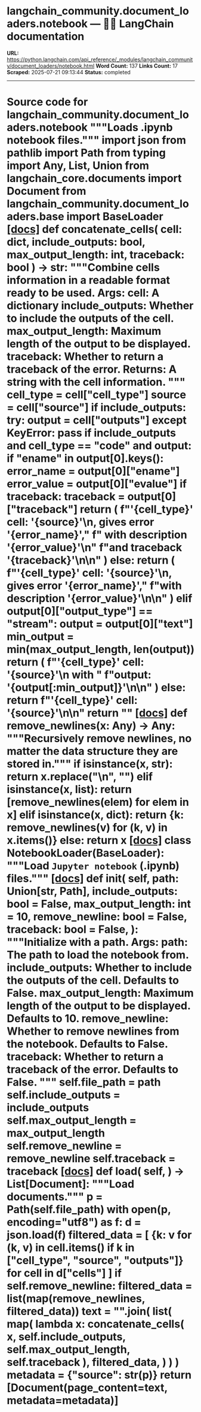# langchain_community.document_loaders.notebook — 🦜🔗 LangChain  documentation

**URL:** https://python.langchain.com/api_reference/_modules/langchain_community/document_loaders/notebook.html
**Word Count:** 137
**Links Count:** 17
**Scraped:** 2025-07-21 09:13:44
**Status:** completed

---

# Source code for langchain\_community.document\_loaders.notebook               """Loads .ipynb notebook files."""          import json     from pathlib import Path     from typing import Any, List, Union          from langchain_core.documents import Document          from langchain_community.document_loaders.base import BaseLoader                              [[docs]](https://python.langchain.com/api_reference/community/document_loaders/langchain_community.document_loaders.notebook.concatenate_cells.html#langchain_community.document_loaders.notebook.concatenate_cells)     def concatenate_cells(         cell: dict, include_outputs: bool, max_output_length: int, traceback: bool     ) -> str:         """Combine cells information in a readable format ready to be used.              Args:             cell: A dictionary             include_outputs: Whether to include the outputs of the cell.             max_output_length: Maximum length of the output to be displayed.             traceback: Whether to return a traceback of the error.              Returns:             A string with the cell information.              """         cell_type = cell["cell_type"]         source = cell["source"]         if include_outputs:             try:                 output = cell["outputs"]             except KeyError:                 pass              if include_outputs and cell_type == "code" and output:             if "ename" in output[0].keys():                 error_name = output[0]["ename"]                 error_value = output[0]["evalue"]                 if traceback:                     traceback = output[0]["traceback"]                     return (                         f"'{cell_type}' cell: '{source}'\n, gives error '{error_name}',"                         f" with description '{error_value}'\n"                         f"and traceback '{traceback}'\n\n"                     )                 else:                     return (                         f"'{cell_type}' cell: '{source}'\n, gives error '{error_name}',"                         f"with description '{error_value}'\n\n"                     )             elif output[0]["output_type"] == "stream":                 output = output[0]["text"]                 min_output = min(max_output_length, len(output))                 return (                     f"'{cell_type}' cell: '{source}'\n with "                     f"output: '{output[:min_output]}'\n\n"                 )         else:             return f"'{cell_type}' cell: '{source}'\n\n"              return ""                                             [[docs]](https://python.langchain.com/api_reference/community/document_loaders/langchain_community.document_loaders.notebook.remove_newlines.html#langchain_community.document_loaders.notebook.remove_newlines)     def remove_newlines(x: Any) -> Any:         """Recursively remove newlines, no matter the data structure they are stored in."""              if isinstance(x, str):             return x.replace("\n", "")         elif isinstance(x, list):             return [remove_newlines(elem) for elem in x]         elif isinstance(x, dict):             return {k: remove_newlines(v) for (k, v) in x.items()}         else:             return x                                             [[docs]](https://python.langchain.com/api_reference/community/document_loaders/langchain_community.document_loaders.notebook.NotebookLoader.html#langchain_community.document_loaders.notebook.NotebookLoader)     class NotebookLoader(BaseLoader):         """Load `Jupyter notebook` (.ipynb) files."""                         [[docs]](https://python.langchain.com/api_reference/community/document_loaders/langchain_community.document_loaders.notebook.NotebookLoader.html#langchain_community.document_loaders.notebook.NotebookLoader.__init__)         def __init__(             self,             path: Union[str, Path],             include_outputs: bool = False,             max_output_length: int = 10,             remove_newline: bool = False,             traceback: bool = False,         ):             """Initialize with a path.                  Args:                 path: The path to load the notebook from.                 include_outputs: Whether to include the outputs of the cell.                     Defaults to False.                 max_output_length: Maximum length of the output to be displayed.                     Defaults to 10.                 remove_newline: Whether to remove newlines from the notebook.                     Defaults to False.                 traceback: Whether to return a traceback of the error.                     Defaults to False.             """             self.file_path = path             self.include_outputs = include_outputs             self.max_output_length = max_output_length             self.remove_newline = remove_newline             self.traceback = traceback                                        [[docs]](https://python.langchain.com/api_reference/community/document_loaders/langchain_community.document_loaders.notebook.NotebookLoader.html#langchain_community.document_loaders.notebook.NotebookLoader.load)         def load(             self,         ) -> List[Document]:             """Load documents."""             p = Path(self.file_path)                  with open(p, encoding="utf8") as f:                 d = json.load(f)                  filtered_data = [                 {k: v for (k, v) in cell.items() if k in ["cell_type", "source", "outputs"]}                 for cell in d["cells"]             ]                  if self.remove_newline:                 filtered_data = list(map(remove_newlines, filtered_data))                  text = "".join(                 list(                     map(                         lambda x: concatenate_cells(                             x, self.include_outputs, self.max_output_length, self.traceback                         ),                         filtered_data,                     )                 )             )                  metadata = {"source": str(p)}                  return [Document(page_content=text, metadata=metadata)]